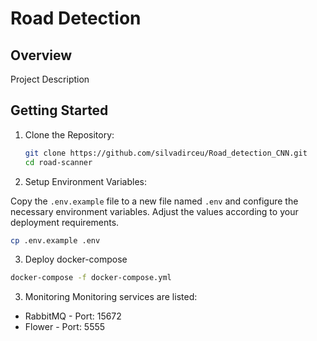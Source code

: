 # Road Detection
## Overview
Project Description

## Getting Started

1. Clone the Repository:
   ```bash
   git clone https://github.com/silvadirceu/Road_detection_CNN.git
   cd road-scanner
   ```
2. Setup Environment Variables:

Copy the `.env.example` file to a new file named `.env` and configure the necessary environment variables. Adjust the values according to your deployment requirements.

```bash
cp .env.example .env
```
3. Deploy docker-compose
```bash
docker-compose -f docker-compose.yml
```

3. Monitoring
Monitoring services are listed:
- RabbitMQ - Port: 15672
- Flower - Port: 5555